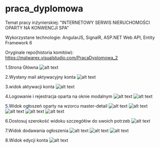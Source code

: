# praca_dyplomowa

Temat pracy inżynierskiej: "INTERNETOWY SERWIS NIERUCHOMOŚCI OPARTY NA KONWENCJI SPA"

Wykorzystane technologie: AngularJS, SignalR, ASP.NET  Web API, Entity Framework 6

Oryginale repo(historia komitów): https://malwarex.visualstudio.com/PracaDyplomowa_2

1.Strona Główna
![alt text](https://github.com/MalwareX95/praca_dyplomowa/blob/master/wiki/Items.png)

2.Wysłany mail aktywacyjny konta
![alt text](https://github.com/MalwareX95/praca_dyplomowa/blob/master/wiki/Items%20(1).png)

3.widok aktywacji konta
![alt text](https://github.com/MalwareX95/praca_dyplomowa/blob/master/wiki/Items%20(2).png)

4.Logowanie i rejestracja oparta na oknie modalnym
![alt text](https://github.com/MalwareX95/praca_dyplomowa/blob/master/wiki/Items%20(3).png)
![alt text](https://github.com/MalwareX95/praca_dyplomowa/blob/master/wiki/Items%20(4).png)

5.Widok ogłoszeń oparty na wzorcu master-detail
![alt text](https://github.com/MalwareX95/praca_dyplomowa/blob/master/wiki/Items%20(5).png)
![alt text](https://github.com/MalwareX95/praca_dyplomowa/blob/master/wiki/Items%20(6).png)
![alt text](https://github.com/MalwareX95/praca_dyplomowa/blob/master/wiki/Items%20(7).png)
![alt text](https://github.com/MalwareX95/praca_dyplomowa/blob/master/wiki/Items%20(8).png)
![alt text](https://github.com/MalwareX95/praca_dyplomowa/blob/master/wiki/Items%20(9).png)

6.Dostosuj szerokość widoku szczegółów do swoich potrzeb
![alt text](https://github.com/MalwareX95/praca_dyplomowa/blob/master/wiki/Items%20(10).png)

7.Widok dodawania ogłoszenia
![alt text](https://github.com/MalwareX95/praca_dyplomowa/blob/master/wiki/Items%20(11).png)
![alt text](https://github.com/MalwareX95/praca_dyplomowa/blob/master/wiki/Items%20(12).png)
![alt text](https://github.com/MalwareX95/praca_dyplomowa/blob/master/wiki/Items%20(13).png)

8.Widok edycji konta
![alt text](https://github.com/MalwareX95/praca_dyplomowa/blob/master/wiki/Items%20(14).png)

